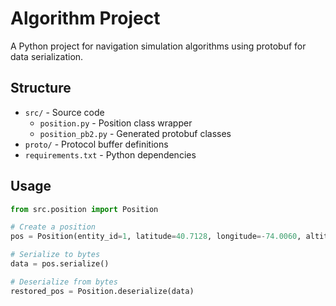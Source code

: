 # Algorithm Project

A Python project for navigation simulation algorithms using protobuf for data serialization.

## Structure

- `src/` - Source code
  - `position.py` - Position class wrapper
  - `position_pb2.py` - Generated protobuf classes
- `proto/` - Protocol buffer definitions
- `requirements.txt` - Python dependencies

## Usage

```python
from src.position import Position

# Create a position
pos = Position(entity_id=1, latitude=40.7128, longitude=-74.0060, altitude=10.0, heading=90.0)

# Serialize to bytes
data = pos.serialize()

# Deserialize from bytes
restored_pos = Position.deserialize(data)
```